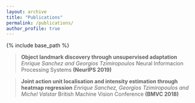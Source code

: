 ```yaml
---
layout: archive
title: "Publications"
permalink: /publications/
author_profile: true
---
```


{% include base_path %}

> **Object landmark discovery through unsupervised adaptation**
> *Enrique Sanchez and Georgios Tzimiropoulos*
> Neural Informacion Processing Systems **(NeurIPS 2019)**

> **Joint action unit localisation and intensity estimation through heatmap regression**
> *Enrique Sanchez, Georgios Tzimiropoulos and Michel Valstar*
> British Machine Vision Conference **(BMVC 2018)**


